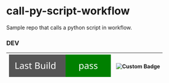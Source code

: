 # call-py-script-workflow

Sample repo that calls a python script in workflow.

### DEV

| ![Custom Badge](./assets/dev_build_status.svg) | ![Custom Badge](./assets/dev_vers.svg) |
| ---------------------------------------------- | -------------------------------------- |
